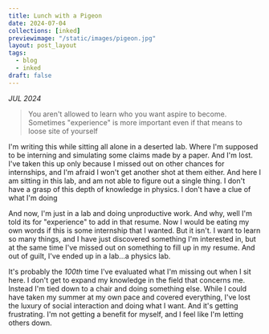 ```yaml
---
title: Lunch with a Pigeon
date: 2024-07-04
collections: [inked]
previewimage: "/static/images/pigeon.jpg"
layout: post_layout
tags:
  - blog
  - inked
draft: false
---
```


*JUL 2024*

>You aren't allowed to learn who you want aspire to become. Sometimes "experience" is more important even if that means to loose site of yourself

I'm writing this while sitting all alone in a deserted lab. Where I'm supposed to be interning and simulating some claims made by a paper. And I'm lost. I've taken this up only because I missed out on other chances for internships, and I'm afraid I won't get another shot at them either. And here I am sitting in this lab, and am not able to figure out a single thing. I don't have a grasp of this depth of knowledge in physics. I don't have a clue of what I'm doing

And now, I'm just in a lab and doing unproductive work. And why, well I'm told its for "experience" to add in that resume. Now I would be eating my own words if this is some internship that I wanted. But it isn't. I want to learn so many things, and I have just discovered something I'm interested in, but at the same time I've missed out on something to fill up in my resume. And out of guilt, I've ended up in a lab...a physics lab.

It's probably the _100th_ time I've evaluated what I'm missing out when I sit here. I don't get to expand my knowledge in the field that concerns me. Instead I'm tied down to a chair and doing something else. While I could have taken my summer at my own pace and covered everything, I've lost the luxury of social interaction and doing what I want. And it's getting frustrating. I'm not getting a benefit for myself, and I feel like I'm letting others down.
